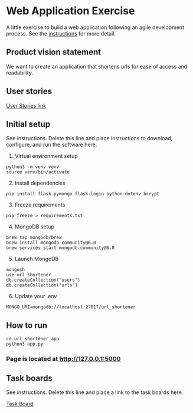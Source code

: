 # Web Application Exercise

A little exercise to build a web application following an agile development process. See the [instructions](instructions.md) for more detail.

## Product vision statement

We want to create an application that shortens urls for ease of access and readability.

## User stories

[User Stories link]()

## Initial setup

See instructions. Delete this line and place instructions to download, configure, and run the software here.

1. Virtual environment setup
```
python3 -m venv venv
source venv/bin/activate
```

2. Install dependencies
```
pip install flask pymongo flask-login python-dotenv bcrypt
```

3. Freeze requirements
```
pip freeze > requirements.txt
```

4. MongoDB setup
```
brew tap mongodb/brew
brew install mongodb-community@6.0
brew services start mongodb-community@6.0
```

5. Launch MongoDB
```
mongosh
use url_shortener
db.createCollection("users")
db.createCollection("urls")
```

6. Update your .env
```
MONGO_URI=mongodb://localhost:27017/url_shortener
```


## How to run
```
cd url_shortener_app
python3 app.py
```

### Page is located at http://127.0.0.1:5000


## Task boards

See instructions. Delete this line and place a link to the task boards here.

[Task Board](https://github.com/orgs/software-students-spring2025/projects/7)